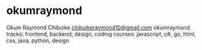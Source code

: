 # okumraymond
Okum Raymond Chibuike
chibuikeraymond10@gmail.com
okumraymond
tracks: frontend, backend, design, coding
courses: javascript, c#, go, html, css, java, python, design
